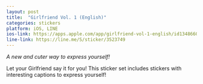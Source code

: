 ```yaml
---
layout: post
title:  "Girlfriend Vol. 1 (English)"
categories: stickers
platform: iOS, LINE
ios-link: https://apps.apple.com/app/girlfriend-vol-1-english/id1348660420
line-link: https://line.me/S/sticker/3523749
---
```


*A new and cuter way to express yourself!*

Let your Girlfriend say it for you! This sticker set includes stickers with interesting captions to express yourself!

<!-- In this pack -->